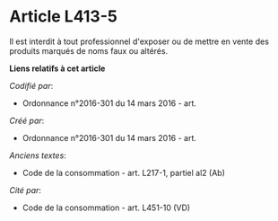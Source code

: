 # Article L413-5

Il est interdit à tout professionnel d'exposer ou de mettre en vente des produits marqués de noms faux ou altérés.

**Liens relatifs à cet article**

_Codifié par_:

  - Ordonnance n°2016-301 du 14 mars 2016 - art.

_Créé par_:

  - Ordonnance n°2016-301 du 14 mars 2016 - art.

_Anciens textes_:

  - Code de la consommation - art. L217-1, partiel al2 (Ab)

_Cité par_:

  - Code de la consommation - art. L451-10 (VD)
